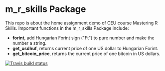 # m_r_skills Package

This repo is about the home assignment demo of CEU course Mastering R Skills. Important functions in the m_r_skills Package include:

* __forint__, add Hungarian Forint sign ("Ft") to pure number and make the number a string.
* __get_usdhuf__, returns current price of one US dollar to Hungarian Forint.  
* __get_bitcoin_price__, returns the current price of one bitcoin in US dollars.

<!-- badges: start -->
[![Travis build status](https://travis-ci.org/Deborah-Jia/m_r_skills.svg?branch=forint_test)](https://travis-ci.org/Deborah-Jia/m_r_skills)
<!-- badges: end -->

